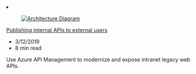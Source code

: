 <!-- Thie file is automatically generated by build/architectures/build_index.py.  Any updates will be lost. -->
<li class="grid-item item-column" data-categories="Integration Hybrid ">
<article class="card">
    <div class="card-header has-margin-bottom-none" aria-hidden="true">
        <figure class="image diagram has-height-175 has-overflow-hidden level">
            <a href="/azure/architecture/example-scenario/apps/publish-internal-apis-externally"><img src="/azure/architecture/browse/thumbs/publish-internal-apis-externally.png" class="diagram" alt="Architecture Diagram" data-linktype="relative-path"></a>
        </figure>
    </div>
    <div class="card-content">
        <a class="card-content-title has-margin-top-none" href="/azure/architecture/example-scenario/apps/publish-internal-apis-externally">
            <p>Publishing internal APIs to external users</p>
        </a>
        <ul class="card-content-metadata">
            <li>3/12/2019</li>
            <li>8 min read</li>
        </ul>
        <p class="card-content-description">Use Azure API Management to modernize and expose intranet legacy web APIs.</p>
        <div class="bottom-to-top-fade is-hidden-mobile"></div>
    </div>
</article>
</li>

